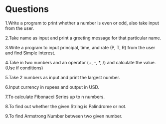 # Questions


<p>1.Write a program to print whether a number is even or odd, also take input from the user.</p>
<p>2.Take name as input and print a greeting message for that particular name.</p>
<p>3.Write a program to input principal, time, and rate (P, T, R) from the user and find Simple Interest.</p>
<p>4.Take in two numbers and an operator (+, -, *, /) and calculate the value. (Use if conditions)</p>
<p>5.Take 2 numbers as input and print the largest number.</p>
<p>6.Input currency in rupees and output in USD.</p>
<p>7.To calculate Fibonacci Series up to n numbers.</p>
<p>8.To find out whether the given String is Palindrome or not.</p>
<p>9.To find Armstrong Number between two given number.</p>
